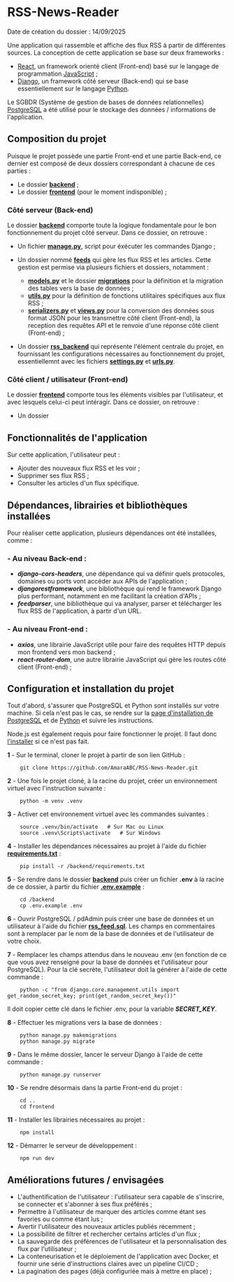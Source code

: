 # RSS-News-Reader
Date de création du dossier : 14/09/2025

Une application qui rassemble et affiche des flux RSS à partir de différentes sources. La conception de cette application se base sur deux frameworks :
- [React](https://react.dev/), un framework orienté client (Front-end) basé sur le langage de programmation [JavaScript](https://www.javascript.com/) ;
- [Django](https://www.djangoproject.com/), un framework côté serveur (Back-end) qui se base essentiellement sur le langage [Python](https://www.python.org/).

Le SGBDR (Système de gestion de bases de données relationnelles) [PostgreSQL](https://www.postgresql.org/) a été utilisé pour le stockage des données / informations de l'application.

## Composition du projet
Puisque le projet possède une partie Front-end et une partie Back-end, ce dernier est composé de deux dossiers correspondant à chacune de ces parties :
- Le dossier [**backend**](backend) ;
- Le dossier [**frontend**](frontend) (pour le moment indisponible) ;

### Côté serveur (Back-end)
Le dossier [**backend**](backend) comporte toute la logique fondamentale pour le bon fonctionnement du projet côté serveur. Dans ce dossier, on retrouve :
- Un fichier [**manage.py**](backend/manage.py), script pour éxécuter les commandes Django ;
- Un dossier nommé [**feeds**](backend/feeds/) qui gère les flux RSS et les articles. Cette gestion est permise via plusieurs fichiers et dossiers, notamment :
  - [**models.py**](backend/feeds/models.py) et le dossier [**migrations**](backend/feeds/migrations/) pour la définition et la migration des tables vers la base de données ;     
  - [**utils.py**](backend/feeds/utils.py) pour la définition de fonctions utilitaires spécifiques aux flux RSS ;      
  - [**serializers.py**](backend/feeds/serializers.py) et [**views.py**](backend/feeds/views.py) pour la conversion des données sous format JSON pour les transmettre côté client (Front-end), la reception des requêtes API et le renvoie d'une réponse côté client (Front-end) ;

- Un dossier [**rss_backend**](backend/rss_backend/) qui représente l'élément centrale du projet, en fournissant les configurations nécessaires au fonctionnement du projet, essentiellemnt avec les fichiers [**settings.py**](backend/rss_backend/settings.py) et [**urls.py**](backend/rss_backend/urls.py).

### Côté client / utilisateur (Front-end)
Le dossier [**frontend**](frontend) comporte tous les éléments visibles par l'utilisateur, et avec lesquels celui-ci peut intéragir. Dans ce dossier, on retrouve :
- Un dossier 

## Fonctionnalités de l'application
Sur cette application, l'utilisateur peut :
- Ajouter des nouveaux flux RSS et les voir ;
- Supprimer ses flux RSS ;
- Consulter les articles d'un flux spécifique.

## Dépendances, librairies et bibliothèques installées
Pour réaliser cette application, plusieurs dépendances ont été installées, comme :
### - Au niveau **Back-end** :
  - ***django-cors-headers***, une dépendance qui va définir quels protocoles, domaines ou ports vont accéder aux APIs de l'application ;
  - ***djangorestframework***, une bibliothèque qui rend le framework Django plus performant, notamment en me facilitant la création d'APIs ;
  - ***feedparser***, une bibliothèque qui va analyser, parser et télécharger les flux RSS de l'application, à partir d'un URL.

### - Au niveau **Front-end** :
  - ***axios***, une librairie JavaScript utile pour faire des requêtes HTTP depuis mon frontend vers mon backend ;
  - ***react-router-dom***, une autre librairie JavaScript qui gère les routes côté client (Front-end) ;

## Configuration et installation du projet
Tout d'abord, s'assurer que PostgreSQL et Python sont installés sur votre machine. Si cela n'est pas le cas, se rendre sur la [page d'installation de PostgreSQL](https://www.postgresql.org/download/) et de [Python](https://www.python.org/downloads/) et suivre les instructions.

Node.js est également requis pour faire fonctionner le projet. Il faut donc [l'installer](https://nodejs.org/en/download) si ce n'est pas fait.

  **1** - Sur le terminal, cloner le projet à partir de son lien GitHub :

        git clone https://github.com/AmaraABC/RSS-News-Reader.git

  **2** - Une fois le projet cloné, à la racine du projet, créer un environnement virtuel avec l'instruction suivante :

        python -m venv .venv
  
  **3** - Activer cet environnement virtuel avec les commandes suivantes :

        source .venv/bin/activate   # Sur Mac ou Linux
        source .venv\Scripts\activate   # Sur Windows

  **4** - Installer les dépendances nécessaires au projet à l'aide du fichier [**requirements.txt**](backend/requirements.txt) :

        pip install -r /backend/requirements.txt
  
  **5** - Se rendre dans le dossier [**backend**](/backend/) puis créer un fichier **.env** à la racine de ce dossier, à partir du fichier [**.env.example**](/backend/.env.example) :

        cd /backend
        cp .env.example .env

  **6** - Ouvrir PostgreSQL / pdAdmin puis créer une base de données et un utilisateur à l'aide du fichier [**rss_feed.sql**](/backend/rss_feed.sql). Les champs en commentaires sont à remplacer par le nom de la base de données et de l'utilisateur de votre choix.

  **7** - Remplacer les champs attendus dans le nouveau .env (en fonction de ce que vous avez renseigné pour la base de données et l'utilisateur pour PostgreSQL). Pour la clé secrète, l'utilisateur doit la générer à l'aide de cette commande :
        
        python -c "from django.core.management.utils import get_random_secret_key; print(get_random_secret_key())"

  Il doit copier cette clé dans le fichier .env, pour la variable ***SECRET_KEY***.

  **8** - Effectuer les migrations vers la base de données :
        
        python manage.py makemigrations
        python manage.py migrate

  **9** - Dans le même dossier, lancer le serveur Django à l'aide de cette commande :

        python manage.py runserver
  
  **10** - Se rendre désormais dans la partie Front-end du projet :

        cd ..
        cd frontend

  **11** - Installer les librairies nécessaires au projet :

        npm install

  **12** - Démarrer le serveur de développement :

        npm run dev

## Améliorations futures / envisagées
- L'authentification de l'utilisateur : l'utilisateur sera capable de s'inscrire, se connecter et s'abonner à ses flux préférés ;
- Permettre à l'utilisateur de marquer des articles comme étant ses favories ou comme étant lus ;
- Avertir l'utilisateur des nouveaux articles publiés récemment ;
- La possibilité de filtrer et rechercher certains articles d'un flux ;
- La sauvegarde des préférences de l'utilisateur et la personnalisation des flux par l'utilisateur ;
- La conteneurisation et le déploiement de l'application avec Docker, et fournir une série d'instructions claires avec un pipeline CI/CD ;
- La pagination des pages (déjà configuriée mais à mettre en place) ;
